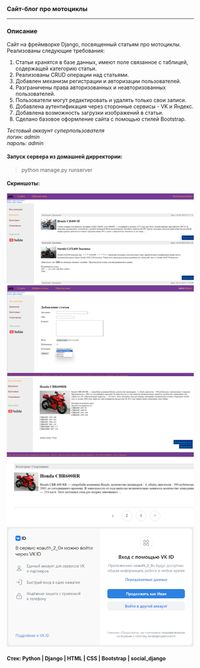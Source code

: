 ### Сайт-блог про мотоциклы

---

### Описание
Сайт на фреймворке Django, посвященный статьям про мотоциклы. Реализованы следующие требования:  
1. Статьи хранятся в базе данных, имеют поле связанное с таблицей, содержащей категорию статьи.
2. Реализованы CRUD операции над статьями.
3. Добавлен механизм регистрации и авторизации пользователей.
4. Разграничены права авторизованных и неавторизованных пользователей.
5. Пользователи могут редактировать и удалять только свои записи.
6. Добавлена аутентификация через сторонные сервисы - VK и Яндекс.
7. Добавлена возможность загрузки изображений в статьи.
8. Сделано базовое оформление сайта с помощью стилей Bootstrap.

*Тестовый аккаунт суперпользователя  
логин: admin  
пароль: admin*  

#### Запуск сервера из домашней дирректории:
>python manage.py runserver

#### Скриншоты:  
![Image alt](https://github.com/IvanSitnikov1/moto_site/blob/main/%D0%A1%D0%BA%D1%80%D0%B8%D0%BD%D1%88%D0%BE%D1%82%D1%8B/1.png)
![Image alt](https://github.com/IvanSitnikov1/moto_site/blob/main/%D0%A1%D0%BA%D1%80%D0%B8%D0%BD%D1%88%D0%BE%D1%82%D1%8B/2.png)
![Image alt](https://github.com/IvanSitnikov1/moto_site/blob/main/%D0%A1%D0%BA%D1%80%D0%B8%D0%BD%D1%88%D0%BE%D1%82%D1%8B/3.png)
![Image alt](https://github.com/IvanSitnikov1/moto_site/blob/main/%D0%A1%D0%BA%D1%80%D0%B8%D0%BD%D1%88%D0%BE%D1%82%D1%8B/4.png)
![Image alt](https://github.com/IvanSitnikov1/moto_site/blob/main/%D0%A1%D0%BA%D1%80%D0%B8%D0%BD%D1%88%D0%BE%D1%82%D1%8B/5.png)

#### Стек: Python | Django | HTML | CSS | Bootstrap | social_django
